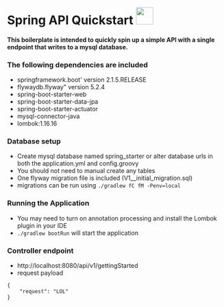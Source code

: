 # Spring API Quickstart <img src="https://cdn.auth0.com/blog/logos/spring-boot.png" width="40" height="40">

#### This boilerplate is intended to quickly spin up a simple API with a single endpoint that writes to a mysql database.


### The following dependencies are included
* springframework.boot' version 2.1.5.RELEASE
* flywaydb.flyway" version 5.2.4
* spring-boot-starter-web
* spring-boot-starter-data-jpa
* spring-boot-starter-actuator
* mysql-connector-java
* lombok:1.16.16

### Database setup
* Create mysql database named spring_starter or alter database urls in both the application.yml and config.groovy 
* You should not need to manual create any tables
* One flyway migration file is included (V1__initial_migration.sql)
* migrations can be run using ```./gradlew fC fM -Penv=local```

### Running the Application
* You may need to turn on annotation processing and install the Lombok plugin in your IDE
* ```./gradlew bootRun``` will start the application

### Controller endpoint 
* http://localhost:8080/api/v1/gettingStarted
* request payload
```
{
	"request": "LOL"
} 
```

